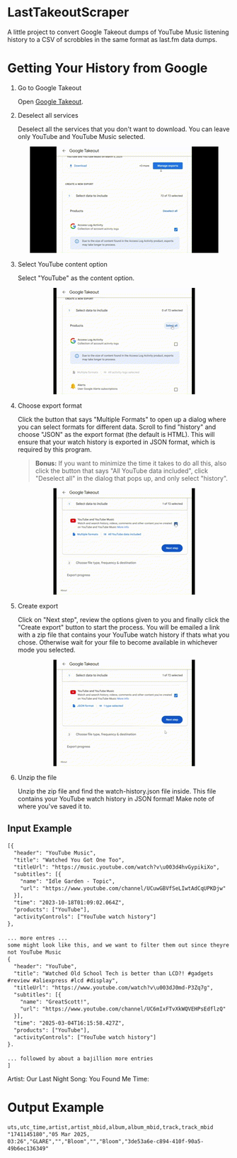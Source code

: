 # LastTakeoutScraper

A little project to convert Google Takeout dumps of YouTube Music listening history to a CSV of scrobbles in the same format as last.fm data dumps.

# Getting Your History from Google
1. Go to Google Takeout

    Open [Google Takeout](https://takeout.google.com/settings/takeout).


2. Deselect all services

    Deselect all the services that you don't want to download. You can leave only YouTube and YouTube Music selected.
    <p style="text-align: center;">
    <img src=./step2.gif>
    </p>

3. Select YouTube content option

    Select "YouTube" as the content option.
    <p style="text-align: center;">
    <img src=./step3.gif>
    </p>

4. Choose export format

    Click the button that says "Multiple Formats" to open up a dialog where you can select formats for different data. Scroll to find "history" and choose "JSON" as the export format (the default is HTML). This will ensure that your watch history is exported in JSON format, which is required by this program.

    >**Bonus:** If you want to minimize the time it takes to do all this, also click the button that says "All YouTube data included", click "Deselect all" in the dialog that pops up, and only select "history".

    <p style="text-align: center;">
    <img src=./step4.gif>
    </p>

5. Create export

    Click on "Next step", review the options given to you and finally click the "Create export" button to start the process. You will be emailed a link with a zip file that contains your YouTube watch history if thats what you chose. Otherwise wait for your file to become available in whichever mode you selected.

    <p style="text-align: center;">
    <img src=./step5.gif>
    </p>

6. Unzip the file

    Unzip the zip file and find the watch-history.json file inside. This file contains your YouTube watch history in JSON format! Make note of where you've saved it to.

## Input Example

```
[{
  "header": "YouTube Music",
  "title": "Watched You Got One Too",
  "titleUrl": "https://music.youtube.com/watch?v\u003d4hvGypikiXo",
  "subtitles": [{
    "name": "Idle Garden - Topic",
    "url": "https://www.youtube.com/channel/UCuwGBVfSeLIwtAdCqUPKDjw"
  }],
  "time": "2023-10-18T01:09:02.064Z",
  "products": ["YouTube"],
  "activityControls": ["YouTube watch history"]
},

... more entres ...
some might look like this, and we want to filter them out since theyre not YouTube Music
{
  "header": "YouTube",
  "title": "Watched Old School Tech is better than LCD?! #gadgets #review #aliexpress #lcd #display",
  "titleUrl": "https://www.youtube.com/watch?v\u003dJ0md-P3Zq7g",
  "subtitles": [{
    "name": "GreatScott!",
    "url": "https://www.youtube.com/channel/UC6mIxFTvXkWQVEHPsEdflzQ"
  }],
  "time": "2025-03-04T16:15:58.427Z",
  "products": ["YouTube"],
  "activityControls": ["YouTube watch history"]
}.

... followed by about a bajillion more entries
]
```

Artist: Our Last Night
Song: You Found Me
Time: 


# Output Example

```
uts,utc_time,artist,artist_mbid,album,album_mbid,track,track_mbid
"1741145180","05 Mar 2025, 03:26","GLARE","","Bloom","","Bloom","3de53a6e-c894-410f-90a5-49b6ec136349"
```